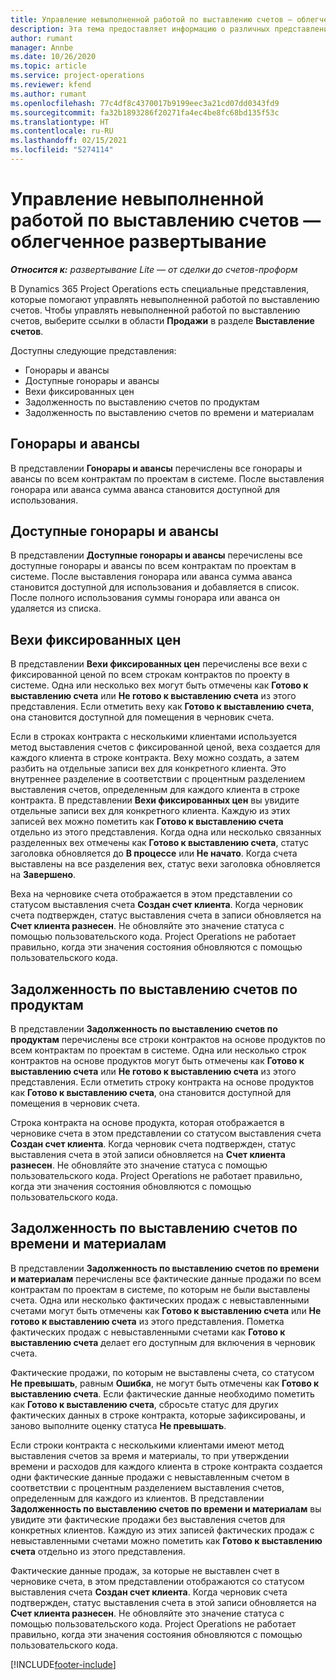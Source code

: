 ```yaml
---
title: Управление невыполненной работой по выставлению счетов — облегченное развертывание
description: Эта тема предоставляет информацию о различных представлениях, доступных для использования при управлении невыполненной работой по выставлению счетов.
author: rumant
manager: Annbe
ms.date: 10/26/2020
ms.topic: article
ms.service: project-operations
ms.reviewer: kfend
ms.author: rumant
ms.openlocfilehash: 77c4df8c4370017b9199eec3a21cd07dd0343fd9
ms.sourcegitcommit: fa32b1893286f20271fa4ec4be8fc68bd135f53c
ms.translationtype: HT
ms.contentlocale: ru-RU
ms.lasthandoff: 02/15/2021
ms.locfileid: "5274114"
---
```

# <a name="manage-the-billing-backlog---lite"></a>Управление невыполненной работой по выставлению счетов — облегченное развертывание

_**Относится к:** развертывание Lite — от сделки до счетов-проформ_

В Dynamics 365 Project Operations есть специальные представления, которые помогают управлять невыполненной работой по выставлению счетов. Чтобы управлять невыполненной работой по выставлению счетов, выберите ссылки в области **Продажи** в разделе **Выставление счетов**. 

Доступны следующие представления:

- Гонорары и авансы
- Доступные гонорары и авансы
- Вехи фиксированных цен
- Задолженность по выставлению счетов по продуктам
- Задолженность по выставлению счетов по времени и материалам

## <a name="retainers-and-advances"></a>Гонорары и авансы

В представлении **Гонорары и авансы** перечислены все гонорары и авансы по всем контрактам по проектам в системе. После выставления гонорара или аванса сумма аванса становится доступной для использования.

## <a name="available-retainers-and-advances"></a>Доступные гонорары и авансы

В представлении **Доступные гонорары и авансы** перечислены все доступные гонорары и авансы по всем контрактам по проектам в системе. После выставления гонорара или аванса сумма аванса становится доступной для использования и добавляется в список. После полного использования суммы гонорара или аванса он удаляется из списка.

## <a name="fixed-price-milestones"></a>Вехи фиксированных цен

В представлении **Вехи фиксированных цен** перечислены все вехи с фиксированной ценой по всем строкам контрактов по проекту в системе. Одна или несколько вех могут быть отмечены как **Готово к выставлению счета** или **Не готово к выставлению счета** из этого представления. Если отметить веху как **Готово к выставлению счета**, она становится доступной для помещения в черновик счета.

Если в строках контракта с несколькими клиентами используется метод выставления счетов с фиксированной ценой, веха создается для каждого клиента в строке контракта. Веху можно создать, а затем разбить на отдельные записи вех для конкретного клиента. Это внутреннее разделение в соответствии с процентным разделением выставления счетов, определенным для каждого клиента в строке контракта. В представлении **Вехи фиксированных цен** вы увидите отдельные записи вех для конкретного клиента. Каждую из этих записей вех можно пометить как **Готово к выставлению счета** отдельно из этого представления. Когда одна или несколько связанных разделенных вех отмечены как **Готово к выставлению счета**, статус заголовка обновляется до **В процессе** или **Не начато**. Когда счета выставлены на все разделения вех, статус вехи заголовка обновляется на **Завершено**.

Веха на черновике счета отображается в этом представлении со статусом выставления счета **Создан счет клиента**. Когда черновик счета подтвержден, статус выставления счета в записи обновляется на **Счет клиента разнесен**. Не обновляйте это значение статуса с помощью пользовательского кода. Project Operations не работает правильно, когда эти значения состояния обновляются с помощью пользовательского кода.

## <a name="product-billing-backlog"></a>Задолженность по выставлению счетов по продуктам

В представлении **Задолженность по выставлению счетов по продуктам** перечислены все строки контрактов на основе продуктов по всем контрактам по проектам в системе. Одна или несколько строк контрактов на основе продуктов могут быть отмечены как **Готово к выставлению счета** или **Не готово к выставлению счета** из этого представления. Если отметить строку контракта на основе продуктов как **Готово к выставлению счета**, она становится доступной для помещения в черновик счета.

Строка контракта на основе продукта, которая отображается в черновике счета в этом представлении со статусом выставления счета **Создан счет клиента**. Когда черновик счета подтвержден, статус выставления счета в этой записи обновляется на **Счет клиента разнесен**. Не обновляйте это значение статуса с помощью пользовательского кода. Project Operations не работает правильно, когда эти значения состояния обновляются с помощью пользовательского кода.

## <a name="time-and-material-billing-backlog"></a>Задолженность по выставлению счетов по времени и материалам

В представлении **Задолженность по выставлению счетов по времени и материалам** перечислены все фактические данные продажи по всем контрактам по проектам в системе, по которым не были выставлены счета. Одна или несколько фактических продаж с невыставленными счетами могут быть отмечены как **Готово к выставлению счета** или **Не готово к выставлению счета** из этого представления. Пометка фактических продаж с невыставленными счетами как **Готово к выставлению счета** делает его доступным для включения в черновик счета.

Фактические продажи, по которым не выставлены счета, со статусом **Не превышать**, равным **Ошибка**, не могут быть отмечены как **Готово к выставлению счета**. Если фактические данные необходимо пометить как **Готово к выставлению счета**, сбросьте статус для других фактических данных в строке контракта, которые зафиксированы, и заново выполните оценку статуса **Не превышать**.

Если строки контракта с несколькими клиентами имеют метод выставления счетов за время и материалы, то при утверждении времени и расходов для каждого клиента в строке контракта создается одни фактические данные продажи с невыставленным счетом в соответствии с процентным разделением выставления счетов, определенным для каждого из клиентов. В представлении **Задолженность по выставлению счетов по времени и материалам** вы увидите эти фактические продажи без выставления счетов для конкретных клиентов. Каждую из этих записей фактических продаж с невыставленными счетами можно пометить как **Готово к выставлению счета** отдельно из этого представления.

Фактические данные продаж, за которые не выставлен счет в черновике счета, в этом представлении отображаются со статусом выставления счета **Создан счет клиента**. Когда черновик счета подтвержден, статус выставления счета в этой записи обновляется на **Счет клиента разнесен**. Не обновляйте это значение статуса с помощью пользовательского кода. Project Operations не работает правильно, когда эти значения состояния обновляются с помощью пользовательского кода.


[!INCLUDE[footer-include](../../includes/footer-banner.md)]